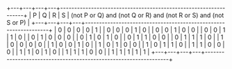 +---+---+---+---+-----------------------------------------------------------------+
| P | Q | R | S | (not P or Q) and (not Q or R) and (not R or S) and (not S or P) |
+---+---+---+---+-----------------------------------------------------------------+
| 0 | 0 | 0 | 0 |                                1                                |
| 0 | 0 | 0 | 1 |                                0                                |
| 0 | 0 | 1 | 0 |                                0                                |
| 0 | 0 | 1 | 1 |                                0                                |
| 0 | 1 | 0 | 0 |                                0                                |
| 0 | 1 | 0 | 1 |                                0                                |
| 0 | 1 | 1 | 0 |                                0                                |
| 0 | 1 | 1 | 1 |                                0                                |
| 1 | 0 | 0 | 0 |                                0                                |
| 1 | 0 | 0 | 1 |                                0                                |
| 1 | 0 | 1 | 0 |                                0                                |
| 1 | 0 | 1 | 1 |                                0                                |
| 1 | 1 | 0 | 0 |                                0                                |
| 1 | 1 | 0 | 1 |                                0                                |
| 1 | 1 | 1 | 0 |                                0                                |
| 1 | 1 | 1 | 1 |                                1                                |
+---+---+---+---+-----------------------------------------------------------------+
